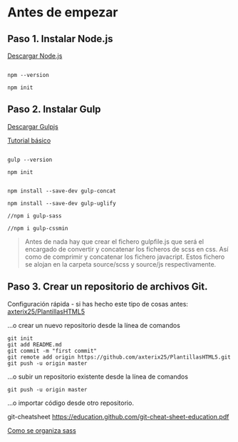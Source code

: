 # Antes de empezar

## Paso 1. Instalar Node.js

[Descargar Node.js](https://nodejs.org/es/)

```node --version

npm --version

npm init
```

## Paso 2. Instalar Gulp

[Descargar Gulpjs](https://gulpjs.com/)

[Tutorial básico](https://frontendlabs.io/1669--gulp-js-en-espanol-tutorial-basico-primeros-pasos-y-ejemplos)

```npm install --save-dev gulp

gulp --version

npm init


npm install --save-dev gulp-concat

npm install --save-dev gulp-uglify

//npm i gulp-sass

//npm i gulp-cssmin
```

>Antes de nada hay que crear el fichero gulpfile.js que será el encargado de convertir y concatenar los ficheros de scss en css. Así como de comprimir y concatenar los fichero javacript. Estos fichero se alojan en la carpeta source/scss y source/js respectivamente.

## Paso 3. Crear un repositorio de archivos Git.

Configuración rápida - si has hecho este tipo de cosas antes:
[axterix25/PlantillasHTML5](https://github.com/axterix25/PlantillasHTML5.git)


…o crear un nuevo repositorio desde la línea de comandos

```echo "# PlantillasHTML5" >> README.md
git init
git add README.md
git commit -m "first commit"
git remote add origin https://github.com/axterix25/PlantillasHTML5.git
git push -u origin master
```

…o subir un repositorio existente desde la línea de comandos

```git remote add origin https://github.com/axterix25/PlantillasHTML5.git
git push -u origin master
```

…o importar código desde otro repositorio.

git-cheatsheet
https://education.github.com/git-cheat-sheet-education.pdf

[Como se organiza sass](https://fontawesome.com/how-to-use/on-the-web/using-with/sass)
